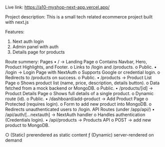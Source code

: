 Live link: https://a10-myshop-next-app.vercel.app/

Project description: This is a small tech related ecommerce project built with next.js

Features:
1. Next auth login
2. Admin panel with auth
3. Details page for products

Route summery:
Pages
•	/ → Landing Page
o	Contains Navbar, Hero, Product Highlights, and Footer.
o	Links to /login and /products.
o	Public.
•	/login → Login Page with NextAuth
o	Supports Google or credential login.
o	Redirects to /products on success.
o	Public.
•	/products → Product List Page
o	Shows product list (name, price, description, details button).
o	Data fetched from a mock backend or MongoDB.
o	Public.
•	/products/[id] → Product Details Page
o	Shows full details of a single product.
o	Dynamic route (id).
o	Public.
•	/dashboard/add-product → Add Product Page
o	Protected (requires login).
o	Form to add new product into MongoDB.
o	Redirects unauthenticated users to /login.
API Routes (under /app/api/)
•	/api/auth/[...nextauth] → NextAuth handler
o	Handles authentication (Credentials login).
•	/api/products → Products API
o	POST → add new product to MongoDB.


○  (Static)   prerendered as static content
ƒ  (Dynamic)  server-rendered on demand
